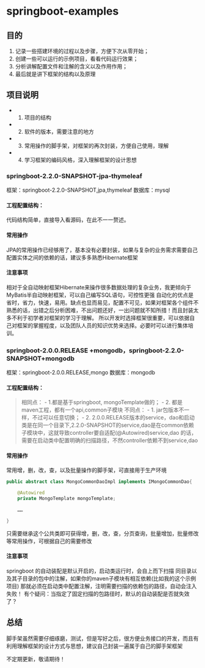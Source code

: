 # springboot-examples

## 目的
1. 记录一些搭建环境的过程以及步骤，方便下次从零开始；
2. 创建一些可以运行的示例项目，看看代码运行效果；
3. 分析讲解配置文件和注解的含义以及作用作用；
4. 最后就是讲下框架的结构以及原理


## 项目说明

- 1. 项目的结构
- 2. 软件的版本，需要注意的地方
- 3. 常用操作的脚手架，对框架的再次封装，方便自己使用，理解
- 4. 学习框架的编码风格，深入理解框架的设计思想

### springboot-2.2.0-SNAPSHOT-jpa-thymeleaf
框架：springboot-2.2.0-SNAPSHOT,jpa,thymeleaf
数据库：mysql
#### 工程配置结构：
  代码结构简单，直接导入看源码，在此不一一赘述。
#### 常用操作
  JPA的常用操作已经够用了，基本没有必要封装，如果与复杂的业务需求需要自己配置实体之间的依赖的话，建议多多熟悉Hibernate框架
  
#### 注意事项
  相对于全自动映射框架Hibernate来操作很多数据处理的复杂业务，我更倾向于MyBatis半自动映射框架，可以自己编写SQL语句，可控性更强
  自动化的优点是省时，省力，快速，易用。缺点也显而易见，配置不可见，如果对框架各个组件不熟悉的话，出错之后分析困难，不出问题还好，一出问题就不知所措！而且封装太多不利于初学者对框架的学习于理解。
  所以开发时选择框架很重要，可以依据自己对框架的掌握程度，以及团队人员的知识优势来选择。必要时可以进行集体培训。
### springboot-2.0.0.RELEASE +mongodb，springboot-2.2.0-SNAPSHOT+mongodb
框架：springboot-2.0.0.RELEASE,mongo
数据库：mongodb
#### 工程配置结构：
  > 相同点：
    - 1.都是基于springboot, mongoTemplate做的；
    - 2. 都是maven工程，都有一个api,common子模块
  > 不同点：
    - 1. jar包版本不一样，不过可以任意切换；
    - 2. 2.0.0.RELEASE版本的service，dao和启动类是在同一个目录下,2.2.0-SNAPSHOT的service,dao是在common依赖子模块中，这就导致controller要自适配(@Autowired)service,dao 的话，需要在启动类中配置明确的扫描路径，不然controller依赖不到service,dao
#### 常用操作
常用增，删，改，查，以及批量操作的脚手架，可直接用于生产环境
```java
public abstract class MongoCommonDaoImpl implements IMongoCommonDao{

    @Autowired
    private MongoTemplate mongoTemplate;
    
    ……

}
```
只需要继承这个公共类即可获得增，删，改，查，分页查询，批量增加，批量修改等常用操作，可根据自己的需要修改
#### 注意事项
 springboot 的自动装配是默认开启的，启动类运行时，会自上而下扫描 同目录以及其子目录的包中的注解，如果你的maven子模块有相互依赖(比如我的这个示例项目)
 那就必须在启动类中配置注解，注明需要扫描的依赖包的路径，自动会注入失败！
 有个疑问：当指定了固定扫描的包路径时，默认的自动装配是否就失效了？


## 总结
脚手架虽然需要仔细琢磨，测试，但是写好之后，很方便业务接口的开发，而且有利用理解框架的设计方式与思想，建议自己封装一遍属于自己的脚手架框架

不定期更新，敬请期待！
